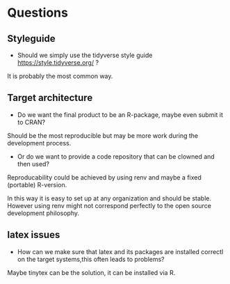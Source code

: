 # Questions

## Styleguide

- Should we simply use the tidyverse style guide https://style.tidyverse.org/ ?

It is probably the most common way.

## Target architecture

- Do we want the final product to be an R-package, maybe even submit it to CRAN?

Should be the most reproducible but may be more work during the development process.

- Or do we want to provide a code repository that can be clowned and then used? 

Reproducability could be achieved by using renv and maybe a fixed (portable) R-version.

In this way it is easy to set up at any organization and should be stable. However using renv might not correspond perfectly to the open source development philosophy.

## latex issues

- How can we make sure that latex and its packages are installed correctl on the target systems,this often leads to problems?

Maybe tinytex can be the solution, it can be installed via R.
